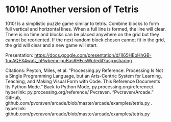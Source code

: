 # 1010! Another version of Tetris

1010! Is a simplistic puzzle game similar to tetris. Combine blocks to form full vertical and horizontal lines. When a full line is formed, the line will clear. There is no time and blocks can be placed anywhere on the grid but they cannot be reoriented. If the next random block chosen cannot fit in the grid, the grid will clear and a new game will start.

Presentation:
https://docs.google.com/presentation/d/1I65HEoHhGB-1ucAQEX4waU_hPwbemr-puBas6HFcsWo/edit?usp=sharing

Citations:
Peyton, Miles, et al. “Processing.py Reference. Processing Is Not a Single Programming Language, but an Arts-Centric System for Learning, Teaching, and Making Visual Form with Code. This Reference Documents Its Python Mode.” Back to Python Mode, py.processing.org/reference/.
  hyperlink: py.processing.org/reference/
Pvcraven. “Pvcraven/Arcade.” GitHub, github.com/pvcraven/arcade/blob/master/arcade/examples/tetris.py .
  hyperlink: github.com/pvcraven/arcade/blob/master/arcade/examples/tetris.py 


